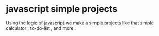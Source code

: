# javascript simple projects 
Using the logic of javascript we make a  simple projects 
like that 
        simple calculator , to-do-list , and more .

